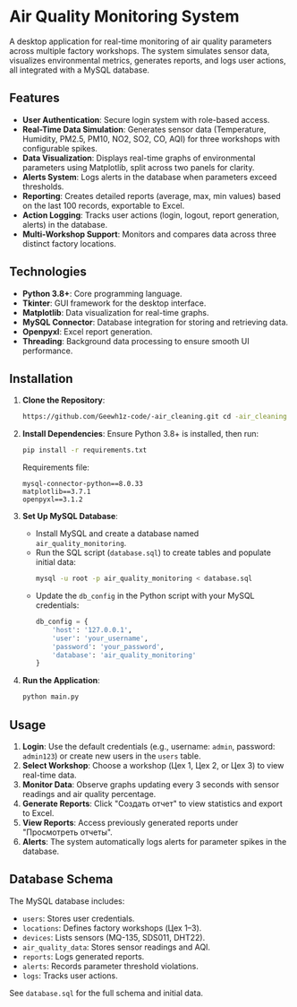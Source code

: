 # Air Quality Monitoring System

A desktop application for real-time monitoring of air quality parameters across multiple factory workshops. The system simulates sensor data, visualizes environmental metrics, generates reports, and logs user actions, all integrated with a MySQL database.

## Features
- **User Authentication**: Secure login system with role-based access.
- **Real-Time Data Simulation**: Generates sensor data (Temperature, Humidity, PM2.5, PM10, NO2, SO2, CO, AQI) for three workshops with configurable spikes.
- **Data Visualization**: Displays real-time graphs of environmental parameters using Matplotlib, split across two panels for clarity.
- **Alerts System**: Logs alerts in the database when parameters exceed thresholds.
- **Reporting**: Creates detailed reports (average, max, min values) based on the last 100 records, exportable to Excel.
- **Action Logging**: Tracks user actions (login, logout, report generation, alerts) in the database.
- **Multi-Workshop Support**: Monitors and compares data across three distinct factory locations.

## Technologies
- **Python 3.8+**: Core programming language.
- **Tkinter**: GUI framework for the desktop interface.
- **Matplotlib**: Data visualization for real-time graphs.
- **MySQL Connector**: Database integration for storing and retrieving data.
- **Openpyxl**: Excel report generation.
- **Threading**: Background data processing to ensure smooth UI performance.

## Installation
1. **Clone the Repository**:
   ```bash
   https://github.com/Geewh1z-code/-air_cleaning.git cd -air_cleaning
   ```

2. **Install Dependencies**:
   Ensure Python 3.8+ is installed, then run:
   ```bash
   pip install -r requirements.txt
   ```
   Requirements file:
   ```
   mysql-connector-python==8.0.33
   matplotlib==3.7.1
   openpyxl==3.1.2
   ```

3. **Set Up MySQL Database**:
   - Install MySQL and create a database named `air_quality_monitoring`.
   - Run the SQL script (`database.sql`) to create tables and populate initial data:
     ```bash
     mysql -u root -p air_quality_monitoring < database.sql
     ```
   - Update the `db_config` in the Python script with your MySQL credentials:
     ```python
     db_config = {
         'host': '127.0.0.1',
         'user': 'your_username',
         'password': 'your_password',
         'database': 'air_quality_monitoring'
     }
     ```

4. **Run the Application**:
   ```bash
   python main.py
   ```

## Usage
1. **Login**: Use the default credentials (e.g., username: `admin`, password: `admin123`) or create new users in the `users` table.
2. **Select Workshop**: Choose a workshop (Цех 1, Цех 2, or Цех 3) to view real-time data.
3. **Monitor Data**: Observe graphs updating every 3 seconds with sensor readings and air quality percentage.
4. **Generate Reports**: Click "Создать отчет" to view statistics and export to Excel.
5. **View Reports**: Access previously generated reports under "Просмотреть отчеты".
6. **Alerts**: The system automatically logs alerts for parameter spikes in the database.

## Database Schema
The MySQL database includes:
- `users`: Stores user credentials.
- `locations`: Defines factory workshops (Цех 1–3).
- `devices`: Lists sensors (MQ-135, SDS011, DHT22).
- `air_quality_data`: Stores sensor readings and AQI.
- `reports`: Logs generated reports.
- `alerts`: Records parameter threshold violations.
- `logs`: Tracks user actions.

See `database.sql` for the full schema and initial data.
